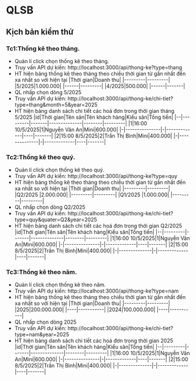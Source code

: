 # QLSB
## Kịch bản kiểm thử

### Tc1:Thống kê theo tháng.
- Quản lí click chọn thống kê theo tháng.
- Truy vấn API dự kiến: http://localhost:3000/api/thong-ke?type=thang
- HT hiện bảng thống kê theo tháng theo chiều thời gian từ gần nhất đến xa nhất so với hiện tại
|Thời gian|Doanh thu|
|---------|---------|
|5/2025|1.000.000|
|------|---------|
|4/2025|500.000|
|------|-------|
- QL nhấp chọn dòng 5/2025
- Truy vấn API dự kiến: http://localhost:3000/api/thong-ke/chi-tiet?type=thang&month=5&year=2025
- HT hiện bảng danh sách chi tiết các hoá đơn trong thời gian tháng 5/2025
|id|Thời gian|Tên sân|Tên khách hàng|Kiểu sân|Tổng tiền|
|--|---------|-------|--------------|--------|---------|
|1|16:00 10/5/2025|1|Nguyễn Văn An|Mini|600.000|
|-|---------------|-|-------------|----|-------|
|2|15:00 8/5/2025|2|Trần Thị Bình|Mini|400.000|
|-|--------------|-|-------------|----|-------|
### Tc2:Thống kê theo quý.
- Quản lí click chọn thống kê theo quý.
- Truy vấn API dự kiến: http://localhost:3000/api/thong-ke?type=quy
- HT hiện bảng thống kê theo tháng theo chiều thời gian từ gần nhất đến xa nhất so với hiện tại
|Thời gian|Doanh thu|
|---------|---------|
|Q2/2025  |2.000.000|
|---------|---------|
|Q1/2025  |1.000.000|
|---------|---------|
- QL nhấp chọn dòng Q2/2025
- Truy vấn API dự kiến: http://localhost:3000/api/thong-ke/chi-tiet?type=quy&quater=Q2&year=2025
- HT hiện bảng danh sách chi tiết các hoá đơn trong thời gian Q2/2025
|id|Thời gian|Tên sân|Tên khách hàng|Kiểu sân|Tổng tiền|
|--|---------|-------|--------------|--------|---------|
|1|16:00 10/5/2025|1|Nguyễn Văn An|Mini|600.000|
|-|---------------|-|-------------|----|-------|
|2|15:00 8/5/2025|2|Trần Thị Bình|Mini|400.000|
|-|--------------|-|-------------|----|-------|
### Tc3:Thống kê theo năm.
- Quản lí click chọn thống kê theo năm.
- Truy vấn API dự kiến: http://localhost:3000/api/thong-ke?type=nam
- HT hiện bảng thống kê theo tháng theo chiều thời gian từ gần nhất đến xa nhất so với hiện tại
|Thời gian|Doanh thu|
|---------|---------|
|2025|200.000.000|
|----|-----------|
|2024|100.000.000|
|----|-----------|
- QL nhấp chọn dòng 2025
- Truy vấn API dự kiến: http://localhost:3000/api/thong-ke/chi-tiet?type=nam&year=2025
- HT hiện bảng danh sách chi tiết các hoá đơn trong thời gian 2025
|id|Thời gian|Tên sân|Tên khách hàng|Kiểu sân|Tổng tiền|
|--|---------|-------|--------------|--------|---------|
|1|16:00 10/5/2025|1|Nguyễn Văn An|Mini|600.000|
|-|---------------|-|-------------|----|-------|
|2|15:00 8/5/2025|2|Trần Thị Bình|Mini|400.000|
|-|--------------|-|-------------|----|-------|

